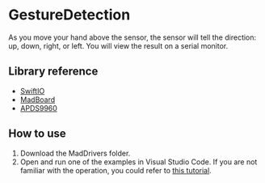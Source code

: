 # GestureDetection

As you move your hand above the sensor, the sensor will tell the direction: up, down, right, or left. You will view the result on a serial monitor.

## Library reference

* [SwiftIO](https://github.com/madmachineio/SwiftIO)
* [MadBoard](https://github.com/madmachineio/MadBoards)
* [APDS9960](https://github.com/madmachineio/MadDrivers/tree/main/Sources/APDS9960/APDS9960.swift)


## How to use

1. Download the MadDrivers folder.
2. Open and run one of the examples in Visual Studio Code. If you are not familiar with the operation, you could refer to [this tutorial](https://docs.madmachine.io/overview/advanced/run-example).
 